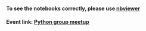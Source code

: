 ####  To see the notebooks correctly, please use [nbviewer][1]

####  Event link: [Python group meetup][2]


[1]:http://nbviewer.jupyter.org/
[2]:http://www.meetup.com/Munchen-Python-Data/events/230170288/
